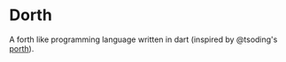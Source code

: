 # Dorth
A forth like programming language written in dart (inspired by @tsoding's [porth](https://gitlab.com/tsoding/porth)).
